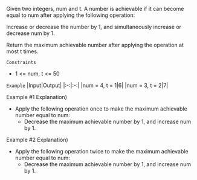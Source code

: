 Given two integers, num and t. A number is achievable if it can become equal to num after applying the following operation:

Increase or decrease the number by 1, and simultaneously increase or decrease num by 1.

Return the maximum achievable number after applying the operation at most t times.

`Constraints`
- 1 <= num, t <= 50
 
`Example`
|Input|Output|
|:-:|:-:|
|num = 4, t = 1|6|
|num = 3, t = 2|7|

Example #1 Explanation)
- Apply the following operation once to make the maximum achievable number equal to num:
  - Decrease the maximum achievable number by 1, and increase num by 1.

Example #2 Explanation)
- Apply the following operation twice to make the maximum achievable number equal to num:
  - Decrease the maximum achievable number by 1, and increase num by 1.
 

